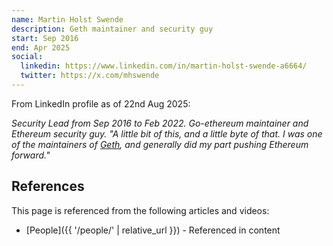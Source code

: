 ```yaml
---
name: Martin Holst Swende
description: Geth maintainer and security guy
start: Sep 2016
end: Apr 2025
social:
  linkedin: https://www.linkedin.com/in/martin-holst-swende-a6664/
  twitter: https://x.com/mhswende
---
```

From LinkedIn profile as of 22nd Aug 2025:

*Security Lead from Sep 2016 to Feb 2022.  Go-ethereum maintainer and Ethereum security guy.  "A little bit of this, and a little byte of that. I was one of the maintainers of [Geth](https://github.com/ethereum/go-ethereum/), and generally did my part pushing Ethereum forward."*


## References

This page is referenced from the following articles and videos:

- [People]({{ '/people/' | relative_url }}) - Referenced in content